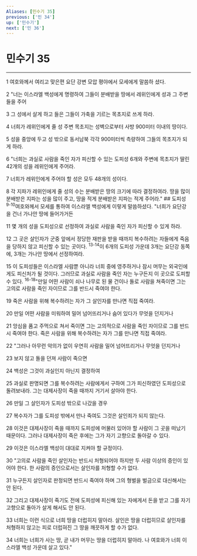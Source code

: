 ```yaml
---
Aliases: [민수기 35]
previous: ['민 34']
up: ['민수기']
next: ['민 36']
---
```

# 민수기 35

***


1 여호와께서 여리고 맞은편 요단 강변 모압 평야에서 모세에게 말씀하 셨다. 

2 "너는 이스라엘 백성에게 명령하여 그들이 분배받을 땅에서 레위인에게 성과 그 주변 들을 주어 

3 그 성에서 살게 하고 들은 그들이 가축을 기르는 목초지로 쓰게 하라. 

4 너희가 레위인에게 줄 성 주변 목초지는 성벽으로부터 사방 900미터 이내의 땅이다. 

5 성을 중앙에 두고 성 밖으로 동서남북 각각 900미터씩 측량하여 그들의 목초지가 되게 하라. 

6 "너희는 과실로 사람을 죽인 자가 피신할 수 있는 도피성 6개와 주변에 목초지가 딸린 42개의 성을 레위인에게 주어라. 

7 너희가 레위인에게 주어야 할 성은 모두 48개의 성이다. 

8 각 지파가 레위인에게 줄 성의 수는 분배받은 땅의 크기에 따라 결정하여라. 땅을 많이 분배받은 지파는 성을 많이 주고, 땅을 적게 분배받은 지파는 적게 주어라." ## 도피성 <sup class="versenum">9-10</sup>여호와께서 모세를 통하여 이스라엘 백성에게 이렇게 말씀하셨다. "너희가 요단강을 건너 가나안 땅에 들어가거든 

11 몇 개의 성을 도피성으로 선정하여 과실로 사람을 죽인 자가 피신할 수 있게 하라. 

12 그 곳은 살인자가 군중 앞에서 정당한 재판을 받을 때까지 복수하려는 자들에게 죽음을 당하지 않고 피신할 수 있는 곳이다. <sup class="versenum">13-14</sup>이 6개의 도피성 가운데 3개는 요단강 동쪽에, 3개는 가나안 땅에서 선정하여라. 

15 이 도피성들은 이스라엘 사람뿐 아니라 너희 중에 영주하거나 잠시 머무는 외국인에게도 피신처가 될 것이다. 그러므로 과실로 사람을 죽인 자는 누구든지 이 곳으로 도피할 수 있다. <sup class="versenum">16-18</sup>"만일 어떤 사람이 쇠나 나무로 된 물 건이나 돌로 사람을 쳐죽이면 그는 고의로 사람을 죽인 자이므로 그를 반드시 죽여야 한다. 

19 죽은 사람을 위해 복수하려는 자가 그 살인자를 만나면 직접 죽여라. 

20 만일 어떤 사람을 미워하여 밀어 넘어뜨리거나 숨어 있다가 무엇을 던지거나 

21 앙심을 품고 주먹으로 쳐서 죽이면 그는 고의적으로 사람을 죽인 자이므로 그를 반드시 죽여야 한다. 죽은 사람을 위해 복수하려는 자가 그를 만나면 직접 죽여라. 

22 "그러나 아무런 악의가 없이 우연히 사람을 밀어 넘어뜨리거나 무엇을 던지거나 

23 보지 않고 돌을 던져 사람이 죽으면 

24 백성은 그것이 과실인지 아닌지 결정하여 

25 과실로 판명되면 그를 복수하려는 사람에게서 구하여 그가 피신하였던 도피성으로 돌려보내라. 그는 대제사장이 죽을 때까지 거기서 살아야 한다. 

26 만일 그 살인자가 도피성 밖으로 나갔을 경우 

27 복수자가 그를 도피성 밖에서 만나 죽여도 그것은 살인죄가 되지 않는다. 

28 이것은 대제사장이 죽을 때까지 도피성에 머물러 있어야 할 사람이 그 곳을 떠났기 때문이다. 그러나 대제사장이 죽은 후에는 그가 자기 고향으로 돌아갈 수 있다. 

29 이것은 이스라엘 백성이 대대로 지켜야 할 규정이다. 

30 "고의로 사람을 죽인 살인자는 반드시 처형되어야 하지만 두 사람 이상의 증인이 있어야 한다. 한 사람의 증인으로서는 살인자를 처형할 수가 없다. 

31 누구든지 살인자로 판정되면 반드시 죽여야 하며 그의 형벌을 벌금으로 대신해서는 안 된다. 

32 그리고 대제사장이 죽기도 전에 도피성에 피신해 있는 자에게서 돈을 받고 그를 자기 고향으로 돌아가 살게 해서도 안 된다. 

33 너희는 이런 식으로 너희 땅을 더럽히지 말아라. 살인은 땅을 더럽히므로 살인자를 처형하지 않고는 피로 더럽혀진 그 땅을 깨끗하게 할 수가 없다. 

34 너희는 너희가 사는 땅, 곧 내가 머무는 땅을 더럽히지 말아라. 나 여호와가 너희 이스라엘 백성 가운데 살고 있다."
